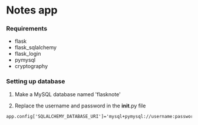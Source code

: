 # Notes app


### Requirements

+ flask
+ flask_sqlalchemy
+ flask_login
+ pymysql
+ cryptography

### Setting up database

1. Make a MySQL database named 'flasknote'

2. Replace the username and password in the __init__.py file
```
app.config['SQLALCHEMY_DATABASE_URI']='mysql+pymysql://username:password@localhost/flasknote'
```

